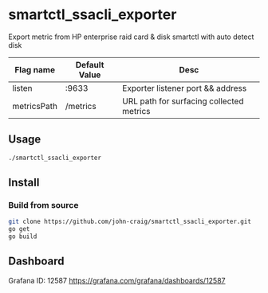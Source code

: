 # smartctl_ssacli_exporter
Export metric from HP enterprise raid card &amp; disk smartctl with auto detect disk

| Flag name   | Default Value | Desc                                     |
|-------------|---------------|------------------------------------------|
| listen      |:9633          | Exporter listener port && address        |
| metricsPath |/metrics       | URL path for surfacing collected metrics |

## Usage

``` bash
./smartctl_ssacli_exporter
```

## Install

### Build from source
``` Bash
git clone https://github.com/john-craig/smartctl_ssacli_exporter.git
go get
go build
```

## Dashboard
Grafana ID: 12587
https://grafana.com/grafana/dashboards/12587